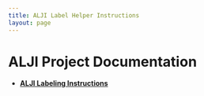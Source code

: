 ```yaml
---
title: ALJI Label Helper Instructions
layout: page
---
```


# ALJI Project Documentation

- [**ALJI Labeling Instructions**](Labeling_Instructions.html)

